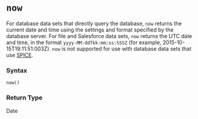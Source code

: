 # `now`<a name="now-function"></a>

For database data sets that directly query the database, `now` returns the current date and time using the settings and format specified by the database server\. For file and Salesforce data sets, `now` returns the UTC date and time, in the format `yyyy-MM-ddTkk:mm:ss:SSSZ` \(for example, 2015\-10\-15T19:11:51:003Z\)\. `now` is not supported for use with database data sets that use [SPICE](welcome.md#spice)\.

### Syntax<a name="now-function-syntax"></a>

```
now()
```

### Return Type<a name="now-function-return-type"></a>

Date